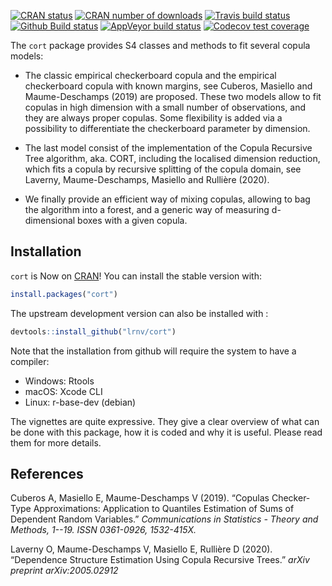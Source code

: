 <!-- badges: start -->
[![CRAN status](https://www.r-pkg.org/badges/version/cort)](https://CRAN.R-project.org/package=cort)
[![CRAN number of downloads](https://cranlogs.r-pkg.org/badges/grand-total/cort)](https://cranlogs.r-pkg.org/badges/grand-total/cort)
[![Travis build status](https://img.shields.io/travis/com/lrnv/cort/master?logo=travis&style=flat-square&label=Linux)](https://travis-ci.com/lrnv/cort)
[![Github Build status](https://img.shields.io/github/workflow/status/lrnv/cort/R%20CMD%20Check%20via%20%7Btic%7D?logo=github&label=Github%20build&style=flat-square)](https://github.com/lrnv/cort/actions)
[![AppVeyor build status](https://img.shields.io/appveyor/ci/lrnv/cort?label=Windows&logo=appveyor&style=flat-square)](https://ci.appveyor.com/project/lrnv/cort)
[![Codecov test coverage](https://codecov.io/gh/lrnv/cort/branch/master/graph/badge.svg)](https://codecov.io/gh/lrnv/cort?branch=master)
<!-- badges: end -->

The `cort` package provides S4 classes and methods to fit several copula models: 

* The classic empirical checkerboard copula and the empirical checkerboard copula with known margins, see Cuberos, Masiello and Maume-Deschamps (2019) are proposed. These two models allow to fit copulas in high dimension with a small number of observations, and they are always proper copulas. Some flexibility is added via a possibility to differentiate the checkerboard parameter by dimension. 

* The last model consist of the implementation of the Copula Recursive Tree algorithm, aka. CORT, including the localised dimension reduction, which fits a copula by recursive splitting of the copula domain, see Laverny, Maume-Deschamps, Masiello and Rullière (2020).

* We finally provide an efficient way of mixing copulas, allowing to bag the algorithm into a forest, and a generic way of measuring d-dimensional boxes with a given copula.

## Installation

`cort` is Now on [CRAN](https://CRAN.R-project.org)! You can install the stable version with:

``` r
install.packages("cort")
```

The upstream development version can also be installed with :

``` r
devtools::install_github("lrnv/cort")
```

Note that the installation from github will require the system to have a compiler: 

- Windows: Rtools
- macOS: Xcode CLI
- Linux: r-base-dev (debian)


The vignettes are quite expressive. They give a clear overview of what can be done with this package, how it is coded and why it is useful. Please read them for more details. 


## References

Cuberos A, Masiello E, Maume-Deschamps V (2019). “Copulas Checker-Type Approximations: Application to Quantiles Estimation of Sums of Dependent Random Variables.” *Communications in Statistics - Theory and Methods, 1--19. ISSN 0361-0926, 1532-415X.*

Laverny O, Maume-Deschamps V, Masiello E, Rullière D (2020). “Dependence Structure Estimation Using Copula Recursive Trees.” *arXiv preprint arXiv:2005.02912*
